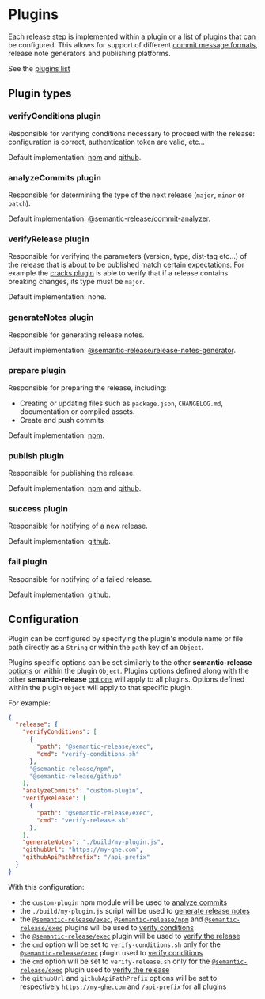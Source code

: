 # Plugins

Each [release step](../../README.md#release-steps) is implemented within a plugin or a list of plugins that can be configured. This allows for support of different [commit message formats](../../README.md#commit-message-format), release note generators and publishing platforms.

See the [plugins list](../extending/plugins-list.md)

## Plugin types

### verifyConditions plugin

Responsible for verifying conditions necessary to proceed with the release: configuration is correct, authentication token are valid, etc...

Default implementation: [npm](https://github.com/semantic-release/npm#verifyconditions) and [github](https://github.com/semantic-release/github#verifyconditions).

### analyzeCommits plugin

Responsible for determining the type of the next release (`major`, `minor` or `patch`).

Default implementation: [@semantic-release/commit-analyzer](https://github.com/semantic-release/commit-analyzer).

### verifyRelease plugin

Responsible for verifying the parameters (version, type, dist-tag etc...) of the release that is about to be published match certain expectations. For example the [cracks plugin](https://github.com/semantic-release/cracks) is able to verify that if a release contains breaking changes, its type must be `major`.

Default implementation: none.

### generateNotes plugin

Responsible for generating release notes.

Default implementation: [@semantic-release/release-notes-generator](https://github.com/semantic-release/release-notes-generator).

### prepare plugin

Responsible for preparing the release, including:
- Creating or updating files such as `package.json`, `CHANGELOG.md`, documentation or compiled assets.
- Create and push commits

Default implementation: [npm](https://github.com/semantic-release/npm#prepare).

### publish plugin

Responsible for publishing the release.

Default implementation: [npm](https://github.com/semantic-release/npm#publish) and [github](https://github.com/semantic-release/github#publish).

### success plugin

Responsible for notifying of a new release.

Default implementation: [github](https://github.com/semantic-release/github#success).

### fail plugin

Responsible for notifying of a failed release.

Default implementation: [github](https://github.com/semantic-release/github#fail).

## Configuration

Plugin can be configured by specifying the plugin's module name or file path directly as a `String` or within the `path` key of an `Object`.

Plugins specific options can be set similarly to the other **semantic-release** [options](configuration.md#options) or within the plugin `Object`. Plugins options defined along with the other **semantic-release** [options](configuration.md#options) will apply to all plugins. Options defined within the plugin `Object` will apply to that specific plugin.

For example:
```json
{
  "release": {
    "verifyConditions": [
      {
        "path": "@semantic-release/exec",
        "cmd": "verify-conditions.sh"
      },
      "@semantic-release/npm",
      "@semantic-release/github"
    ],
    "analyzeCommits": "custom-plugin",
    "verifyRelease": [
      {
        "path": "@semantic-release/exec",
        "cmd": "verify-release.sh"
      },
    ],
    "generateNotes": "./build/my-plugin.js",
    "githubUrl": "https://my-ghe.com",
    "githubApiPathPrefix": "/api-prefix"
  }
}
```

With this configuration:
- the `custom-plugin` npm module will be used to [analyze commits](#analyzecommits-plugin)
- the `./build/my-plugin.js` script will be used to [generate release notes](#generatenotes-plugin)
- the [`@semantic-release/exec`](https://github.com/semantic-release/exec),  [`@semantic-release/npm`](https://github.com/semantic-release/npm) and [`@semantic-release/exec`](https://github.com/semantic-release/exec) plugins will be used to [verify conditions](#verifyconditions-plugin)
- the [`@semantic-release/exec`](https://github.com/semantic-release/exec) plugin will be used to [verify the release](#verifyrelease-plugin)
- the `cmd` option will be set to `verify-conditions.sh` only for the [`@semantic-release/exec`](https://github.com/semantic-release/exec) plugin used to [verify conditions](#verifyconditions-plugin)
- the `cmd` option will be set to `verify-release.sh` only for the [`@semantic-release/exec`](https://github.com/semantic-release/exec) plugin used to [verify the release](#verifyrelease-plugin)
- the `githubUrl` and `githubApiPathPrefix` options will be set to respectively `https://my-ghe.com` and `/api-prefix` for all plugins
